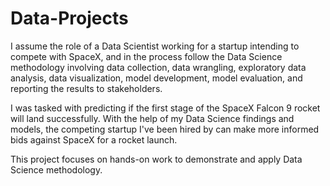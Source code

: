 # Data-Projects

I assume the role of a Data Scientist working for a startup intending to compete with SpaceX, and in the process follow the Data Science methodology involving data collection, data wrangling, exploratory data analysis, data visualization, model development, model evaluation, and reporting the results to stakeholders.  

I was tasked with predicting if the first stage of the SpaceX Falcon 9 rocket will land successfully. With the help of my Data Science findings and models, the competing startup I've been hired by can make more informed bids against SpaceX for a rocket launch.  

This project focuses on hands-on work to demonstrate and apply Data Science methodology.

